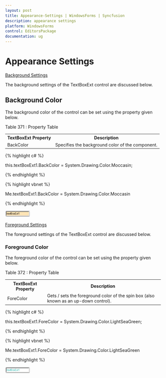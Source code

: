 ```yaml
---
layout: post
title: Appearance-Settings | WindowsForms | Syncfusion
description: appearance settings
platform: WindowsForms
control: EditorsPackage
documentation: ug
---
```


# Appearance Settings

[Background Settings](/windowsforms/numericupdownext/border-settings)

The background settings of the TextBoxExt control are discussed below.

## Background Color

The background color of the control can be set using the property given below.

Table 371 : Property Table

<table>
<tr>
<th>
TextBoxExt Property</th><th>
Description</th></tr>
<tr>
<td>
BackColor</td><td>
Specifies the background color of the component.</td></tr>
</table>


{% highlight c# %}



this.textBoxExt1.BackColor = System.Drawing.Color.Moccasin;

{% endhighlight %}

{% highlight vbnet %}



Me.textBoxExt1.BackColor = System.Drawing.Color.Moccasin

{% endhighlight %}

![](Appearance-Settings_images/Appearance-Settings_img1.png)



[Foreground Settings](/windowsforms/numericupdownext/foreground-settings)

The foreground settings of the TextBoxExt control are discussed below.

### Foreground Color

The foreground color of the control can be set using the property given below.

Table 372 : Property Table

<table>
<tr>
<th>
TextBoxExt Property</th><th>
Description</th></tr>
<tr>
<td>
ForeColor</td><td>
Gets / sets the foreground color of the spin box (also known as an up-down control).</td></tr>
</table>


{% highlight c# %}

this.textBoxExt1.ForeColor = System.Drawing.Color.LightSeaGreen;

{% endhighlight %}

{% highlight vbnet %}

Me.textBoxExt1.ForeColor = System.Drawing.Color.LightSeaGreen

{% endhighlight %}

![](Appearance-Settings_images/Appearance-Settings_img2.png)



